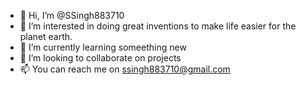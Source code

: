 - 👋 Hi, I’m @SSingh883710
- 👀 I’m interested in doing great inventions to make life easier for the planet earth.
- 🌱 I’m currently learning someething new
- 💞️ I’m looking to collaborate on projects
- 📫 You can reach me on ssingh883710@gmail.com

<!---
SSingh883710/SSingh883710 is a ✨ special ✨ repository because its `README.md` (this file) appears on your GitHub profile.
You can click the Preview link to take a look at your changes.
--->
